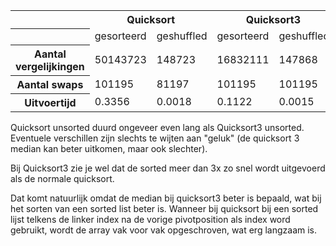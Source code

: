 <table class="table table-bordered">
  <tr>
    <th></th>
    <th colspan="2">Quicksort</th>
    <th colspan="2">Quicksort3</th>
    <th colspan="2">Mergesort</th>
    <th colspan="2">Bubblesort</th>
  </tr>
  <tr>
    <th></th>
    <td>gesorteerd</td>
    <td>geshuffled</td>
    <td>gesorteerd</td>
    <td>geshuffled</td>
    <td>gesorteerd</td>
    <td>geshuffled</td>
    <td>gesorteerd</td>
    <td>geshuffled</td>
  </tr>
  <tr>
    <th>Aantal vergelijkingen</th>
    <td>50143723</td>
    <td>148723</td>
    <td>16832111</td>
    <td>147868</td>
    <td>133616</td>
    <td>65348</td>
    <td>99990000</td>
    <td>99990000</td>
  </tr>
  <tr>
    <th>Aantal swaps</th>
    <td>101195</td>
    <td>81197</td>
    <td>101195</td>
    <td>101195</td>
    <td>133616</td>
    <td>133616</td>
    <td>0</td>
    <td>25094131</td>
  </tr>
  <tr>
    <th>Uitvoertijd</th>
    <td>0.3356</td>
    <td>0.0018</td>
    <td>0.1122</td>
    <td>0.0015</td>
    <td>0.0011</td>
    <td>0.002</td>
    <td>0.6622</td>
    <td>0.9701</td>
  </tr>
</table>

Quicksort unsorted duurd ongeveer even lang als Quicksort3 unsorted. Eventuele verschillen zijn slechts te wijten aan "geluk" (de quicksort 3 median kan beter uitkomen, maar ook slechter).

Bij Quicksort3 zie je wel dat de sorted meer dan 3x zo snel wordt uitgevoerd als de normale quicksort.

Dat komt natuurlijk omdat de median bij quicksort3 beter is bepaald, wat bij het sorten van een sorted list beter is. Wanneer bij quicksort bij een sorted lijst telkens de linker index na de vorige pivotposition als index word gebruikt, wordt de array vak voor vak opgeschroven, wat erg langzaam is.
